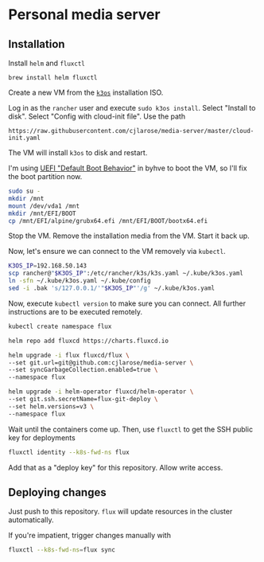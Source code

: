 # Personal media server

## Installation

Install `helm` and `fluxctl`

```
brew install helm fluxctl
```

Create a new VM from the [`k3os`][k3os] installation ISO.

[k3os]: https://github.com/rancher/k3os

Log in as the `rancher` user and execute `sudo k3os install`. Select "Install to disk". Select "Config with cloud-init file". Use the path

```
https://raw.githubusercontent.com/cjlarose/media-server/master/cloud-init.yaml
```

The VM will install `k3os` to disk and restart.

I'm using [UEFI "Default Boot Behavior"][uefi-fix] in byhve to boot the VM, so I'll fix the boot partition now.

[uefi-fix]: https://www.ixsystems.com/community/threads/howto-how-to-boot-linux-vms-using-uefi.54039/

```sh
sudo su -
mkdir /mnt
mount /dev/vda1 /mnt
mkdir /mnt/EFI/BOOT
cp /mnt/EFI/alpine/grubx64.efi /mnt/EFI/BOOT/bootx64.efi
```

Stop the VM. Remove the installation media from the VM. Start it back up.

Now, let's ensure we can connect to the VM removely via `kubectl`.

```sh
K3OS_IP=192.168.50.143
scp rancher@"$K3OS_IP":/etc/rancher/k3s/k3s.yaml ~/.kube/k3os.yaml
ln -sfn ~/.kube/k3os.yaml ~/.kube/config
sed -i .bak 's/127.0.0.1/'"$K3OS_IP"'/g' ~/.kube/k3os.yaml
```

Now, execute `kubectl version` to make sure you can connect. All further instructions are to be executed remotely.

```sh
kubectl create namespace flux

helm repo add fluxcd https://charts.fluxcd.io

helm upgrade -i flux fluxcd/flux \
--set git.url=git@github.com:cjlarose/media-server \
--set syncGarbageCollection.enabled=true \
--namespace flux

helm upgrade -i helm-operator fluxcd/helm-operator \
--set git.ssh.secretName=flux-git-deploy \
--set helm.versions=v3 \
--namespace flux
```

Wait until the containers come up. Then, use `fluxctl` to get the SSH public key for deployments

```sh
fluxctl identity --k8s-fwd-ns flux
```

Add that as a "deploy key" for this repository. Allow write access.

## Deploying changes

Just push to this repository. `flux` will update resources in the cluster automatically.

If you're impatient, trigger changes manually with

```sh
fluxctl --k8s-fwd-ns=flux sync
```
